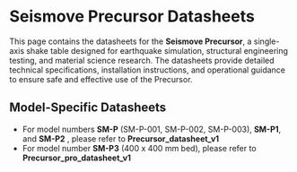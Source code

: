 # Seismove Precursor Datasheets

This page contains the datasheets for the **Seismove Precursor**, a single-axis shake table designed for earthquake simulation, structural engineering testing, and material science research. The datasheets provide detailed technical specifications, installation instructions, and operational guidance to ensure safe and effective use of the Precursor.

## Model-Specific Datasheets

- For model numbers **SM-P** (SM-P-001, SM-P-002, SM-P-003), **SM-P1**, and **SM-P2** , please refer to **Precursor_datasheet_v1**
- For model number **SM-P3** (400 x 400 mm bed), please refer to **Precursor_pro_datasheet_v1**
